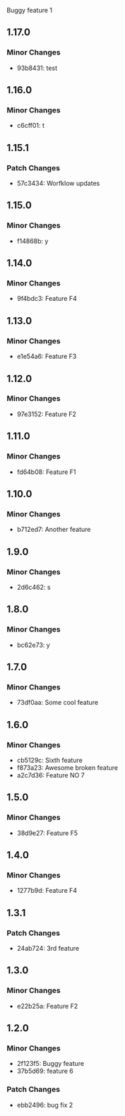 Buggy feature 1

## 1.17.0

### Minor Changes

- 93b8431: test

## 1.16.0

### Minor Changes

- c6cff01: t

## 1.15.1

### Patch Changes

- 57c3434: Worfklow updates

## 1.15.0

### Minor Changes

- f14868b: y

## 1.14.0

### Minor Changes

- 9f4bdc3: Feature F4

## 1.13.0

### Minor Changes

- e1e54a6: Feature F3

## 1.12.0

### Minor Changes

- 97e3152: Feature F2

## 1.11.0

### Minor Changes

- fd64b08: Feature F1

## 1.10.0

### Minor Changes

- b712ed7: Another feature

## 1.9.0

### Minor Changes

- 2d6c462: s

## 1.8.0

### Minor Changes

- bc62e73: y

## 1.7.0

### Minor Changes

- 73df0aa: Some cool feature

## 1.6.0

### Minor Changes

- cb5129c: Sixth feature
- f873a23: Awesome broken feature
- a2c7d36: Feature NO 7

## 1.5.0

### Minor Changes

- 38d9e27: Feature F5

## 1.4.0

### Minor Changes

- 1277b9d: Feature F4

## 1.3.1

### Patch Changes

- 24ab724: 3rd feature

## 1.3.0

### Minor Changes

- e22b25a: Feature F2

## 1.2.0

### Minor Changes

- 2f123f5: Buggy feature
- 37b5d69: feature 6

### Patch Changes

- ebb2496: bug fix 2
